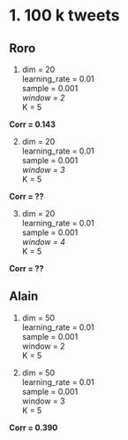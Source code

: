 # 1. 100 k tweets
## Roro
1. dim = 20  
learning_rate = 0.01  
sample = 0.001  
*window = 2*  
K = 5  

  **Corr = 0.143**

2. dim = 20  
learning_rate = 0.01  
sample = 0.001  
*window = 3*    
K = 5  

  **Corr = ??**
  
3. dim = 20  
learning_rate = 0.01  
sample = 0.001  
*window = 4*    
K = 5  

  **Corr = ??**  
  
  
 
## Alain
1. dim = 50  
learning_rate = 0.01  
sample = 0.001  
window = 2  
K = 5  

2. dim = 50  
learning_rate = 0.01  
sample = 0.001  
window = 3  
K = 5  

  **Corr = 0.390**

